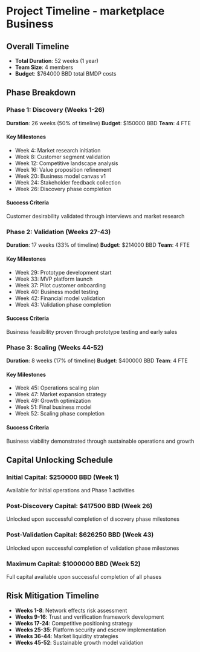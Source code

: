 # Project Timeline - marketplace Business

## Overall Timeline
- **Total Duration**: 52 weeks (1 year)
- **Team Size**: 4 members
- **Budget**: $764000 BBD total BMDP costs

## Phase Breakdown

### Phase 1: Discovery (Weeks 1-26)
**Duration**: 26 weeks (50% of timeline)
**Budget**: $150000 BBD
**Team**: 4 FTE

#### Key Milestones
- Week 4: Market research initiation
- Week 8: Customer segment validation
- Week 12: Competitive landscape analysis
- Week 16: Value proposition refinement
- Week 20: Business model canvas v1
- Week 24: Stakeholder feedback collection
- Week 26: Discovery phase completion

#### Success Criteria
Customer desirability validated through interviews and market research

### Phase 2: Validation (Weeks 27-43)
**Duration**: 17 weeks (33% of timeline)
**Budget**: $214000 BBD
**Team**: 4 FTE

#### Key Milestones
- Week 29: Prototype development start
- Week 33: MVP platform launch
- Week 37: Pilot customer onboarding
- Week 40: Business model testing
- Week 42: Financial model validation
- Week 43: Validation phase completion

#### Success Criteria
Business feasibility proven through prototype testing and early sales

### Phase 3: Scaling (Weeks 44-52)
**Duration**: 8 weeks (17% of timeline)
**Budget**: $400000 BBD
**Team**: 4 FTE

#### Key Milestones
- Week 45: Operations scaling plan
- Week 47: Market expansion strategy
- Week 49: Growth optimization
- Week 51: Final business model
- Week 52: Scaling phase completion

#### Success Criteria
Business viability demonstrated through sustainable operations and growth

## Capital Unlocking Schedule

### Initial Capital: $250000 BBD (Week 1)
Available for initial operations and Phase 1 activities

### Post-Discovery Capital: $417500 BBD (Week 26)
Unlocked upon successful completion of discovery phase milestones

### Post-Validation Capital: $626250 BBD (Week 43)
Unlocked upon successful completion of validation phase milestones

### Maximum Capital: $1000000 BBD (Week 52)
Full capital available upon successful completion of all phases

## Risk Mitigation Timeline
- **Weeks 1-8**: Network effects risk assessment
- **Weeks 9-16**: Trust and verification framework development
- **Weeks 17-24**: Competitive positioning strategy
- **Weeks 25-35**: Platform security and escrow implementation
- **Weeks 36-44**: Market liquidity strategies
- **Weeks 45-52**: Sustainable growth model validation
